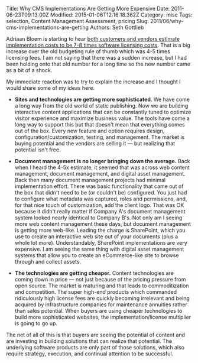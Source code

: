 Title: Why CMS Implementations Are Getting More Expensive
Date: 2011-06-23T09:13:00Z
Modified: 2015-01-06T12:16:18.362Z
Category: misc
Tags: selection, Content Management Assessment, pricing
Slug: 2011/06/why-cms-implementations-are-getting
Authors: Seth Gottlieb

Adriaan Bloem is starting to hear [both customers and vendors estimate implementation costs to be 7-8 times software licensing costs](http://www.realstorygroup.com/Blog/2176-Implementation-Cost-Multipliers). That is a big increase over the old budgeting rule of thumb which was 4-5 times licensing fees. I am not saying that there was a sudden increase, but I had been holding onto that old number for a long time so the new number came as a bit of a shock.  

My immediate reaction was to try to explain the increase and I thought I would share some of my ideas here.

  

*   __Sites and technologies are getting more sophisticated__. We have come a long way from the old world of static publishing. Now we are building interactive content applications that can be constantly tuned to optimize visitor experience and maximize business value. The tools have come a long way to support this but that doesn't mean that everything comes out of the box. Every new feature and option requires design, configuration/customization, testing, and management. The market is buying potential and the vendors are selling it — but realizing that potential isn't free.
  
*   __Document management is no longer bringing down the average.__ Back when I heard the 4-5x estimate, it seemed that was across web content management, document management, and digital asset management. Back then many document management projects had minimal implementation effort. There was basic functionality that came out of the box that didn't need to be (or couldn't be) configured. You just had to configure what metadata was captured, roles and permissions, and, for that nice touch of customization, add the client logo. That was OK because it didn't really matter if Company A's document management system looked nearly identical to Company B's. Not only am I seeing more web content management these days, but document management is getting more web-like. Leading the charge is SharePoint, which you use to create an interactive web site out of your documents (plus a whole lot more). Understandably, SharePoint implementations are very expensive. I am seeing the same thing with digital asset management systems that allow you to create an eCommerce-like site to browse through and collect assets. 
  
*   __The technologies are getting cheaper.__ Content technologies are coming down in price — not just because of the pricing pressure from open source. The market is maturing and that leads to commoditization and competition. The super high-end products which commanded ridiculously high license fees are quickly becoming irrelevant and being acquired by infrastructure companies for maintenance annuities rather than sales potential. When buyers are using cheaper technologies to build more sophisticated websites, the implementation/license multiplier is going to go up.

  

The net of all of this is that buyers are seeing the potential of content and are investing in building solutions that can realize that potential. The underlying software products are only part of those solutions, which also require strategy, execution, and continual attention to be successful.

